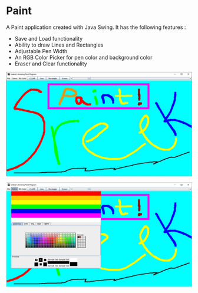 # Paint

A Paint application created with Java Swing. It has the following features :
* Save and Load functionality
* Ability to draw Lines and Rectangles
* Adjustable Pen Width
* An RGB Color Picker for pen color and background color
* Eraser and Clear functionality

![Alt text](/src/Paint.JPG)

![Alt text](/src/Paint2.jpg)
